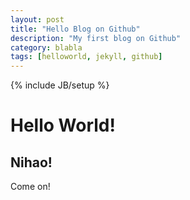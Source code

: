 ```yaml
---
layout: post
title: "Hello Blog on Github"
description: "My first blog on Github"
category: blabla
tags: [helloworld, jekyll, github]
---
```

{% include JB/setup %}

# Hello World!
## Nihao!

Come on!
